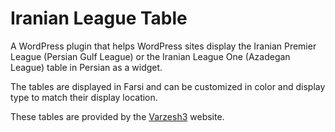 # Iranian League Table
A WordPress plugin that helps WordPress sites display the Iranian Premier League (Persian Gulf League) or the Iranian League One (Azadegan League) table in Persian as a widget.

The tables are displayed in Farsi and can be customized in color and display type to match their display location.

These tables are provided by the [Varzesh3](https://www.varzesh3.com/developer-tools) website.
